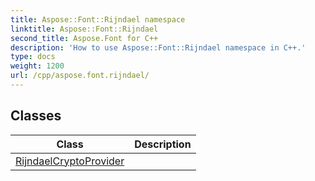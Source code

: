 ```yaml
---
title: Aspose::Font::Rijndael namespace
linktitle: Aspose::Font::Rijndael
second_title: Aspose.Font for C++
description: 'How to use Aspose::Font::Rijndael namespace in C++.'
type: docs
weight: 1200
url: /cpp/aspose.font.rijndael/
---
```




## Classes

| Class | Description |
| --- | --- |
| [RijndaelCryptoProvider](./rijndaelcryptoprovider/) |  |
